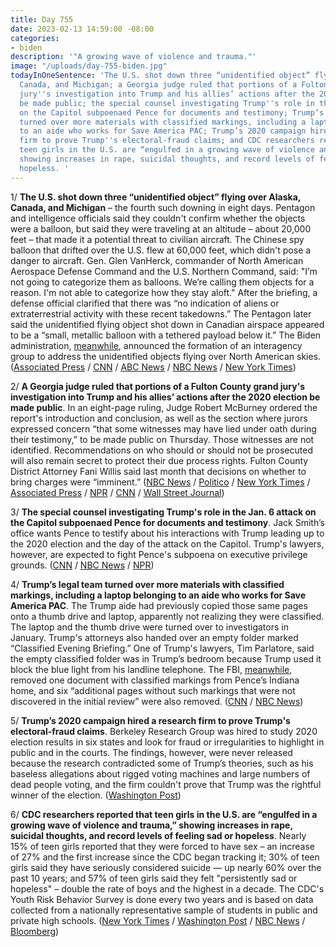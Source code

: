 ```yaml
---
title: Day 755
date: 2023-02-13 14:59:00 -08:00
categories:
- biden
description: '"A growing wave of violence and trauma."'
image: "/uploads/day-755-biden.jpg"
todayInOneSentence: 'The U.S. shot down three “unidentified object” flying over Alaska,
  Canada, and Michigan; a Georgia judge ruled that portions of a Fulton County grand
  jury''s investigation into Trump and his allies’ actions after the 2020 election
  be made public; the special counsel investigating Trump''s role in the Jan. 6 attack
  on the Capitol subpoenaed Pence for documents and testimony; Trump’s legal team
  turned over more materials with classified markings, including a laptop belonging
  to an aide who works for Save America PAC; Trump’s 2020 campaign hired a research
  firm to prove Trump''s electoral-fraud claims; and CDC researchers reported that
  teen girls in the U.S. are “engulfed in a growing wave of violence and trauma,”
  showing increases in rape, suicidal thoughts, and record levels of feeling sad or
  hopeless. '
---
```


1/ **The U.S. shot down three “unidentified object” flying over Alaska, Canada, and Michigan** – the fourth such downing in eight days. Pentagon and intelligence officials said they couldn't confirm whether the objects were a balloon, but said they were traveling at an altitude – about 20,000 feet – that made it a potential threat to civilian aircraft. The Chinese spy balloon that drifted over the U.S. flew at 60,000 feet, which didn't pose a danger to aircraft. Gen. Glen VanHerck, commander of North American Aerospace Defense Command and the U.S. Northern Command, said: "I’m not going to categorize them as balloons. We’re calling them objects for a reason. I'm not able to categorize how they stay aloft." After the briefing, a defense official clarified that there was “no indication of aliens or extraterrestrial activity with these recent takedowns.” The Pentagon later said the unidentified flying object shot down in Canadian airspace appeared to be a “small, metallic balloon with a tethered payload below it.” The Biden administration, [meanwhile](https://www.nbcnews.com/politics/white-house/white-house-announces-interagency-team-address-objects-sky-rcna70416), announced the formation of an interagency group to address the unidentified objects flying over North American skies. ([Associated Press](https://apnews.com/article/biden-politics-charles-schumer-jake-sullivan-china-acc1a333326c50ee9649760c569c300f) / [CNN](https://www.cnn.com/2023/02/13/politics/pentagon-memo-canada-small-balloon/index.html) / [ABC News](https://abcnews.go.com/Politics/significant-portion-chinese-balloon-payload-recovered-us-official/story?id=97086836) / [NBC News](https://www.nbcnews.com/politics/national-security/us-military-shot-unidentified-object-lake-huron-rcna70289) / [New York Times](https://www.nytimes.com/2023/02/12/us/politics/us-shoots-down-object-michigan.html))

2/ **A Georgia judge ruled that portions of a Fulton County grand jury's investigation into Trump and his allies’ actions after the 2020 election be made public**. In an eight-page ruling, Judge Robert McBurney ordered the report's introduction and conclusion, as well as the section where jurors expressed concern “that some witnesses may have lied under oath during their testimony,” to be made public on Thursday. Those witnesses are not identified. Recommendations on who should or should not be prosecuted will also remain secret to protect their due process rights. Fulton County District Attorney Fani Willis said last month that decisions on whether to bring charges were “imminent.” ([NBC News](https://www.nbcnews.com/politics/donald-trump/georgia-judge-rules-grand-jury-report-trump-probe-made-public-rcna67473) / [Politico](https://www.politico.com/news/2023/02/13/judge-orders-partial-release-of-georgia-grand-jury-report-on-possible-2020-election-crimes-00082549) / [New York Times](https://www.nytimes.com/2023/02/13/us/trump-inquiry-report-georgia.html) / [Associated Press](https://apnews.com/article/donald-trump-georgia-grand-jury-fb2b882c3f404c196b73bc637e7cb32d) / [NPR](https://www.npr.org/2023/02/13/1152613793/report-decision-georgia-grand-jury-trump-2020-election-interference) / [CNN](https://www.cnn.com/2023/02/13/politics/fulton-county-trump-grand-jury/index.html) / [Wall Street Journal](https://www.wsj.com/articles/georgia-judge-orders-partial-release-of-grand-jury-report-on-trump-election-probe-27f897d3?mod=hp_lead_pos3))

3/ **The special counsel investigating Trump's role in the Jan. 6 attack on the Capitol subpoenaed Pence for documents and testimony**. Jack Smith’s office wants Pence to testify about his interactions with Trump leading up to the 2020 election and the day of the attack on the Capitol. Trump's lawyers, however, are expected to fight Pence's subpoena on executive privilege grounds. ([CNN](https://www.cnn.com/2023/02/09/politics/pence-subpoena-special-counsel-january-6/index.html) / [NBC News](https://www.nbcnews.com/politics/politics-news/trump-lawyers-expected-fight-pence-subpoena-executive-privilege-ground-rcna70245) / [NPR](https://www.npr.org/2023/02/11/1156205144/mike-pence-subpoena-executive-privilege))

4/ **Trump’s legal team turned over more materials with classified markings, including a laptop belonging to an aide who works for Save America PAC**. The Trump aide had previously copied those same pages onto a thumb drive and laptop, apparently not realizing they were classified. The laptop and the thumb drive were turned over to investigators in January. Trump's attorneys also handed over an empty folder marked “Classified Evening Briefing.” One of Trump's lawyers, Tim Parlatore, said the empty classified folder was in Trump’s bedroom because Trump used it block the blue light from his landline telephone. The FBI, [meanwhile](https://www.cnn.com/2023/02/10/politics/mike-pence-house-fbi-search/index.html), removed one document with classified markings from Pence’s Indiana home, and six “additional pages without such markings that were not discovered in the initial review” were also removed. ([CNN](https://www.cnn.com/2023/02/10/politics/trump-classified-records-laptop/index.html) / [NBC News](https://www.nbcnews.com/politics/donald-trump/trump-used-folder-bearing-classified-wording-block-light-keeping-awake-rcna70387))

5/ **Trump’s 2020 campaign hired a research firm to prove Trump's electoral-fraud claims**. Berkeley Research Group was hired to study 2020 election results in six states and look for fraud or irregularities to highlight in public and in the courts. The findings, however, were never released because the research contradicted some of Trump’s theories, such as his baseless allegations about rigged voting machines and large numbers of dead people voting, and the firm couldn't prove that Trump was the rightful winner of the election. ([Washington Post](https://www.washingtonpost.com/politics/2023/02/11/trump-campaign-report-electoral-fraud/))

6/ **CDC researchers reported that teen girls in the U.S. are “engulfed in a growing wave of violence and trauma,” showing increases in rape, suicidal thoughts, and record levels of feeling sad or hopeless**. Nearly 15% of teen girls reported that they were forced to have sex – an increase of 27% and the first increase since the CDC began tracking it; 30% of teen girls said they have seriously considered suicide — up nearly 60% over the past 10 years; and 57% of teen girls said they felt "persistently sad or hopeless" – double the rate of boys and the highest in a decade. The CDC's Youth Risk Behavior Survey is done every two years and is based on data collected from a nationally representative sample of students in public and private high schools. ([New York Times](https://www.nytimes.com/2023/02/13/health/teen-girls-sadness-suicide-violence.html) / [Washington Post](https://www.washingtonpost.com/education/2023/02/13/teen-girls-violence-trauma-pandemic-cdc/) / [NBC News](https://www.washingtonpost.com/education/2023/02/13/teen-girls-violence-trauma-pandemic-cdc/) / [Bloomberg](https://www.bloomberg.com/news/articles/2023-02-13/teen-girls-report-most-distress-sexual-violence-in-a-decade--cdc-says?srnd=premium&sref=MIBMEEoj))